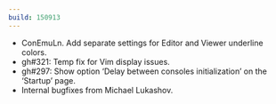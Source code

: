 ```yaml
---
build: 150913
---
```


* ConEmuLn. Add separate settings for Editor and Viewer underline colors.
* gh#321: Temp fix for Vim display issues.
* gh#297: Show option ‘Delay between consoles initialization’ on the ‘Startup’ page.
* Internal bugfixes from Michael Lukashov.
